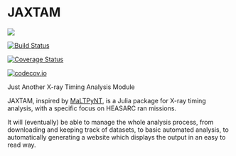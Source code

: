 # JAXTAM

[![](https://img.shields.io/badge/docs-latest-blue.svg)](https://robertrosca.github.io/JAXTAM.jl/latest)

[![Build Status](https://travis-ci.org/robertrosca/JAXTAM.jl.svg?branch=master)](https://travis-ci.org/robertrosca/JAXTAM.jl)

[![Coverage Status](https://coveralls.io/repos/robertrosca/JAXTAM.jl/badge.svg?branch=master&service=github)](https://coveralls.io/github/robertrosca/JAXTAM.jl?branch=master)

[![codecov.io](http://codecov.io/github/robertrosca/JAXTAM.jl/coverage.svg?branch=master)](http://codecov.io/github/robertrosca/JAXTAM.jl?branch=master)

Just Another X-ray Timing Analysis Module

JAXTAM, inspired by [MaLTPyNT](https://maltpynt.readthedocs.io/en/latest/), is a Julia package for X-ray timing analysis, with a specific focus on HEASARC ran missions.

It will (eventually) be able to manage the whole analysis process, from downloading and keeping track of datasets, to basic automated analysis, to automatically generating a website which displays the output in an easy to read way.